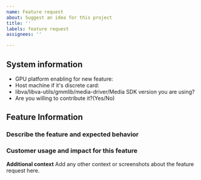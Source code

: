 ```yaml
---
name: Feature request
about: Suggest an idea for this project
title: ''
labels: feature request
assignees: ''

---
```


## System information
- GPU platform enabling for new feature:
- Host machine if it's discrete card:
- libva/libva-utils/gmmlib/media-driver/Media SDK version you are using?
- Are you willing to contribute it?(Yes/No)

## Feature Information
### Describe the feature and expected behavior

### Customer usage and impact for this feature

**Additional context**
Add any other context or screenshots about the feature request here.
